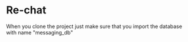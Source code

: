 # Re-chat



When you clone the project just make sure that you import the database with name "messaging_db"
